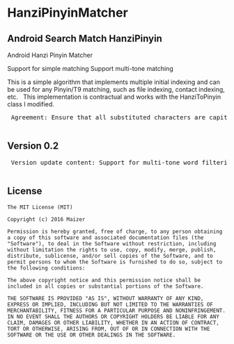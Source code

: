 # HanziPinyinMatcher
Android Search Match HanziPinyin
---------- 

Android Hanzi Pinyin Matcher

Support for simple matching
Support multi-tone matching


 This is a simple algorithm that implements multiple initial indexing and can be used for any Pinyin/T9 matching, such as file indexing, contact indexing, etc.
  This implementation is contractual and works with the HanziToPinyin class I modified.
 
 <pre>
 Agreement: Ensure that all substituted characters are capitalized
 </pre>
 
## Version 0.2
 <pre>
 Version update content: Support for multi-tone word filtering
 </pre>

 ## License

```
The MIT License (MIT)

Copyright (c) 2016 Maizer

Permission is hereby granted, free of charge, to any person obtaining a copy of this software and associated documentation files (the "Software"), to deal in the Software without restriction, including without limitation the rights to use, copy, modify, merge, publish, distribute, sublicense, and/or sell copies of the Software, and to permit persons to whom the Software is furnished to do so, subject to the following conditions:

The above copyright notice and this permission notice shall be included in all copies or substantial portions of the Software.

THE SOFTWARE IS PROVIDED "AS IS", WITHOUT WARRANTY OF ANY KIND, EXPRESS OR IMPLIED, INCLUDING BUT NOT LIMITED TO THE WARRANTIES OF MERCHANTABILITY, FITNESS FOR A PARTICULAR PURPOSE AND NONINFRINGEMENT. IN NO EVENT SHALL THE AUTHORS OR COPYRIGHT HOLDERS BE LIABLE FOR ANY CLAIM, DAMAGES OR OTHER LIABILITY, WHETHER IN AN ACTION OF CONTRACT, TORT OR OTHERWISE, ARISING FROM, OUT OF OR IN CONNECTION WITH THE SOFTWARE OR THE USE OR OTHER DEALINGS IN THE SOFTWARE.
```

